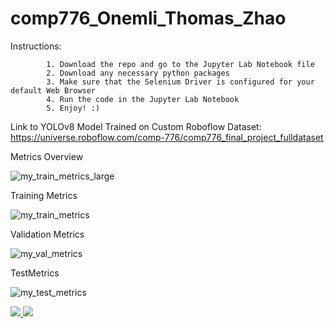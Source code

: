 # comp776_Onemli_Thomas_Zhao

Instructions:

            1. Download the repo and go to the Jupyter Lab Notebook file
            2. Download any necessary python packages
            3. Make sure that the Selenium Driver is configured for your default Web Browser
            4. Run the code in the Jupyter Lab Notebook
            5. Enjoy! :)
      
Link to YOLOv8 Model Trained on Custom Roboflow Dataset: https://universe.roboflow.com/comp-776/comp776_final_project_fulldataset 

Metrics Overview

![my_train_metrics_large](https://user-images.githubusercontent.com/77972621/236582001-3c01a3eb-f9ca-442d-bdd6-6b9468ec9d86.png)

Training Metrics

![my_train_metrics](https://user-images.githubusercontent.com/77972621/236580999-97574fbe-bdd4-47a9-a01e-fbea99044be3.png)

Validation Metrics

![my_val_metrics](https://user-images.githubusercontent.com/77972621/236581037-322456a6-ee85-495c-8c0a-bfe0f63ca930.png)

TestMetrics

![my_test_metrics](https://user-images.githubusercontent.com/77972621/236581061-4d286f27-2dd5-468e-945f-14bff6548c67.png)

<a href="https://universe.roboflow.com/comp-776/comp776_final_project_fulldataset/model/">
    <img src="https://app.roboflow.com/images/try-model-badge.svg"></img>
</a>

<a href="https://universe.roboflow.com/comp-776/comp776_final_project_fulldataset/model/">
    <img src="https://app.roboflow.com/images/try-model-badge.svg"></img>
</a>
